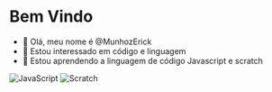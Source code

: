 # Bem Vindo

- 👋 Olá, meu nome é @MunhozErick
- 👀 Estou interessado em código e linguagem
- 🌱 Estou aprendendo a linguagem de código Javascript e scratch

![JavaScript](https://img.shields.io/badge/JavaScript-323330?style=for-the-badge&logo=javascript&logoColor=F7DF1E)
![Scratch](https://img.shields.io/badge/Scratch-4D97FF?style=for-the-badge&logo=Scratch&logoColor=white)
